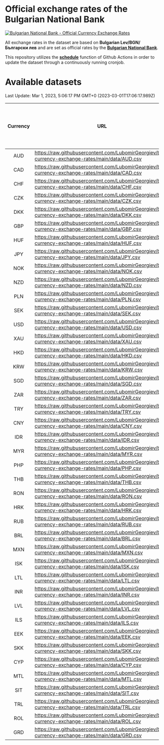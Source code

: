 # Official exchange rates of the Bulgarian National Bank

[![Bulgarian National Bank - Official Currency Exchange Rates](https://github.com/LubomirGeorgiev/bnb-currency-exchange-rates/actions/workflows/update-rates.yml/badge.svg?branch=main)](https://github.com/LubomirGeorgiev/bnb-currency-exchange-rates/actions/workflows/update-rates.yml)

All exchange rates in the dataset are based on **Bulgarian Lev/BGN/Български лев** and are set as official rates by the [**Bulgarian National Bank**](https://www.bnb.bg/Statistics/StExternalSector/StExchangeRates/StERForeignCurrencies/index.htm?toLang=_EN).

This repository utilizes the [**schedule**](https://docs.github.com/en/actions/reference/events-that-trigger-workflows) function of Github Actions in order to update the dataset through a continuously running cronjob.

# Available datasets

<!-- START LINKS (DO NOT EVER FU*ING DELETE THIS COMMENT FOR THE LOVE OF YOUR LIFE!!! IF YOU ARE CURIOS HOW IT WORKS, YOU CAN HAVE A LOOK AT ./src/updateReadme.ts) -->

Last Update: Mar 1, 2023, 5:06:17 PM GMT+0 (2023-03-01T17:06:17.989Z)

| Currency | URL                                                                                             | Number of records | Number of missing days that were filled in |
| :------: | ----------------------------------------------------------------------------------------------- | :---------------: | :----------------------------------------: |
|   AUD    | https://raw.githubusercontent.com/LubomirGeorgiev/bnb-currency-exchange-rates/main/data/AUD.csv |       8422        |                    2601                    |
|   CAD    | https://raw.githubusercontent.com/LubomirGeorgiev/bnb-currency-exchange-rates/main/data/CAD.csv |       8422        |                    2601                    |
|   CHF    | https://raw.githubusercontent.com/LubomirGeorgiev/bnb-currency-exchange-rates/main/data/CHF.csv |       8422        |                    2601                    |
|   CZK    | https://raw.githubusercontent.com/LubomirGeorgiev/bnb-currency-exchange-rates/main/data/CZK.csv |       8422        |                    2601                    |
|   DKK    | https://raw.githubusercontent.com/LubomirGeorgiev/bnb-currency-exchange-rates/main/data/DKK.csv |       8422        |                    2601                    |
|   GBP    | https://raw.githubusercontent.com/LubomirGeorgiev/bnb-currency-exchange-rates/main/data/GBP.csv |       8422        |                    2601                    |
|   HUF    | https://raw.githubusercontent.com/LubomirGeorgiev/bnb-currency-exchange-rates/main/data/HUF.csv |       8422        |                    2601                    |
|   JPY    | https://raw.githubusercontent.com/LubomirGeorgiev/bnb-currency-exchange-rates/main/data/JPY.csv |       8422        |                    2601                    |
|   NOK    | https://raw.githubusercontent.com/LubomirGeorgiev/bnb-currency-exchange-rates/main/data/NOK.csv |       8422        |                    2601                    |
|   NZD    | https://raw.githubusercontent.com/LubomirGeorgiev/bnb-currency-exchange-rates/main/data/NZD.csv |       8422        |                    2601                    |
|   PLN    | https://raw.githubusercontent.com/LubomirGeorgiev/bnb-currency-exchange-rates/main/data/PLN.csv |       8422        |                    2601                    |
|   SEK    | https://raw.githubusercontent.com/LubomirGeorgiev/bnb-currency-exchange-rates/main/data/SEK.csv |       8422        |                    2601                    |
|   USD    | https://raw.githubusercontent.com/LubomirGeorgiev/bnb-currency-exchange-rates/main/data/USD.csv |       8422        |                    2601                    |
|   XAU    | https://raw.githubusercontent.com/LubomirGeorgiev/bnb-currency-exchange-rates/main/data/XAU.csv |       8422        |                    2603                    |
|   HKD    | https://raw.githubusercontent.com/LubomirGeorgiev/bnb-currency-exchange-rates/main/data/HKD.csv |       8120        |                    2510                    |
|   KRW    | https://raw.githubusercontent.com/LubomirGeorgiev/bnb-currency-exchange-rates/main/data/KRW.csv |       8120        |                    2510                    |
|   SGD    | https://raw.githubusercontent.com/LubomirGeorgiev/bnb-currency-exchange-rates/main/data/SGD.csv |       8120        |                    2510                    |
|   ZAR    | https://raw.githubusercontent.com/LubomirGeorgiev/bnb-currency-exchange-rates/main/data/ZAR.csv |       8120        |                    2510                    |
|   TRY    | https://raw.githubusercontent.com/LubomirGeorgiev/bnb-currency-exchange-rates/main/data/TRY.csv |       6602        |                    2040                    |
|   CNY    | https://raw.githubusercontent.com/LubomirGeorgiev/bnb-currency-exchange-rates/main/data/CNY.csv |       6482        |                    2004                    |
|   IDR    | https://raw.githubusercontent.com/LubomirGeorgiev/bnb-currency-exchange-rates/main/data/IDR.csv |       6482        |                    2004                    |
|   MYR    | https://raw.githubusercontent.com/LubomirGeorgiev/bnb-currency-exchange-rates/main/data/MYR.csv |       6482        |                    2004                    |
|   PHP    | https://raw.githubusercontent.com/LubomirGeorgiev/bnb-currency-exchange-rates/main/data/PHP.csv |       6482        |                    2004                    |
|   THB    | https://raw.githubusercontent.com/LubomirGeorgiev/bnb-currency-exchange-rates/main/data/THB.csv |       6482        |                    2004                    |
|   RON    | https://raw.githubusercontent.com/LubomirGeorgiev/bnb-currency-exchange-rates/main/data/RON.csv |       6423        |                    1986                    |
|   HRK    | https://raw.githubusercontent.com/LubomirGeorgiev/bnb-currency-exchange-rates/main/data/HRK.csv |       6421        |                    1985                    |
|   RUB    | https://raw.githubusercontent.com/LubomirGeorgiev/bnb-currency-exchange-rates/main/data/RUB.csv |       6119        |                    1890                    |
|   BRL    | https://raw.githubusercontent.com/LubomirGeorgiev/bnb-currency-exchange-rates/main/data/BRL.csv |       5513        |                    1708                    |
|   MXN    | https://raw.githubusercontent.com/LubomirGeorgiev/bnb-currency-exchange-rates/main/data/MXN.csv |       5513        |                    1708                    |
|   ISK    | https://raw.githubusercontent.com/LubomirGeorgiev/bnb-currency-exchange-rates/main/data/ISK.csv |       5425        |                    1682                    |
|   LTL    | https://raw.githubusercontent.com/LubomirGeorgiev/bnb-currency-exchange-rates/main/data/LTL.csv |       5151        |                    1580                    |
|   INR    | https://raw.githubusercontent.com/LubomirGeorgiev/bnb-currency-exchange-rates/main/data/INR.csv |       5148        |                    1596                    |
|   LVL    | https://raw.githubusercontent.com/LubomirGeorgiev/bnb-currency-exchange-rates/main/data/LVL.csv |       4786        |                    1466                    |
|   ILS    | https://raw.githubusercontent.com/LubomirGeorgiev/bnb-currency-exchange-rates/main/data/ILS.csv |       4423        |                    1376                    |
|   EEK    | https://raw.githubusercontent.com/LubomirGeorgiev/bnb-currency-exchange-rates/main/data/EEK.csv |       3996        |                    1222                    |
|   SKK    | https://raw.githubusercontent.com/LubomirGeorgiev/bnb-currency-exchange-rates/main/data/SKK.csv |       2967        |                    909                     |
|   CYP    | https://raw.githubusercontent.com/LubomirGeorgiev/bnb-currency-exchange-rates/main/data/CYP.csv |       2905        |                    889                     |
|   MTL    | https://raw.githubusercontent.com/LubomirGeorgiev/bnb-currency-exchange-rates/main/data/MTL.csv |       2603        |                    798                     |
|   SIT    | https://raw.githubusercontent.com/LubomirGeorgiev/bnb-currency-exchange-rates/main/data/SIT.csv |       2545        |                    781                     |
|   TRL    | https://raw.githubusercontent.com/LubomirGeorgiev/bnb-currency-exchange-rates/main/data/TRL.csv |       1818        |                    559                     |
|   ROL    | https://raw.githubusercontent.com/LubomirGeorgiev/bnb-currency-exchange-rates/main/data/ROL.csv |       1697        |                    524                     |
|   GRD    | https://raw.githubusercontent.com/LubomirGeorgiev/bnb-currency-exchange-rates/main/data/GRD.csv |        361        |                    109                     |

<!-- END LINKS (DO NOT EVER FU*ING DELETE THIS COMMENT FOR THE LOVE OF YOUR LIFE!!! IF YOU ARE CURIOS HOW IT WORKS, YOU CAN HAVE A LOOK AT ./src/updateReadme.ts) -->
